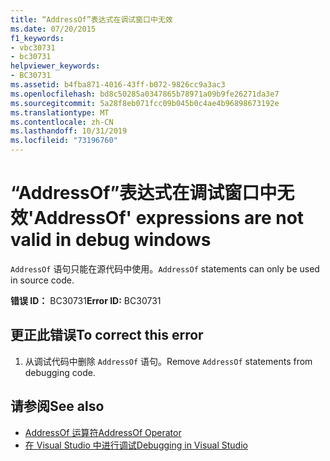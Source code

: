 ```yaml
---
title: “AddressOf”表达式在调试窗口中无效
ms.date: 07/20/2015
f1_keywords:
- vbc30731
- bc30731
helpviewer_keywords:
- BC30731
ms.assetid: b4fba871-4016-43ff-b072-9826cc9a3ac3
ms.openlocfilehash: bd8c50285a0347865b78971a09b9fe26271da3e7
ms.sourcegitcommit: 5a28f8eb071fcc09b045b0c4ae4b96898673192e
ms.translationtype: MT
ms.contentlocale: zh-CN
ms.lasthandoff: 10/31/2019
ms.locfileid: "73196760"
---
```

# <a name="addressof-expressions-are-not-valid-in-debug-windows"></a><span data-ttu-id="bd2ea-102">“AddressOf”表达式在调试窗口中无效</span><span class="sxs-lookup"><span data-stu-id="bd2ea-102">'AddressOf' expressions are not valid in debug windows</span></span>
<span data-ttu-id="bd2ea-103">`AddressOf` 语句只能在源代码中使用。</span><span class="sxs-lookup"><span data-stu-id="bd2ea-103">`AddressOf` statements can only be used in source code.</span></span>  
  
 <span data-ttu-id="bd2ea-104">**错误 ID：** BC30731</span><span class="sxs-lookup"><span data-stu-id="bd2ea-104">**Error ID:** BC30731</span></span>  
  
## <a name="to-correct-this-error"></a><span data-ttu-id="bd2ea-105">更正此错误</span><span class="sxs-lookup"><span data-stu-id="bd2ea-105">To correct this error</span></span>  
  
1. <span data-ttu-id="bd2ea-106">从调试代码中删除 `AddressOf` 语句。</span><span class="sxs-lookup"><span data-stu-id="bd2ea-106">Remove `AddressOf` statements from debugging code.</span></span>  
  
## <a name="see-also"></a><span data-ttu-id="bd2ea-107">请参阅</span><span class="sxs-lookup"><span data-stu-id="bd2ea-107">See also</span></span>

- [<span data-ttu-id="bd2ea-108">AddressOf 运算符</span><span class="sxs-lookup"><span data-stu-id="bd2ea-108">AddressOf Operator</span></span>](../../visual-basic/language-reference/operators/addressof-operator.md)
- [<span data-ttu-id="bd2ea-109">在 Visual Studio 中进行调试</span><span class="sxs-lookup"><span data-stu-id="bd2ea-109">Debugging in Visual Studio</span></span>](/visualstudio/debugger/debugger-feature-tour)
